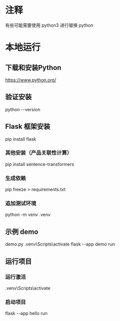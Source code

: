 
# 注释
有些可能需要使用  python3 进行替换 python

# 本地运行

## 下载和安装Python
https://www.python.org/

## 验证安装
python --version

## Flask 框架安装
pip install flask
### 其他安装（产品关联性计算）
pip install sentence-transformers

### 生成依赖
pip freeze > requirements.txt

### 追加测试环境
python -m venv .venv

## 示例 demo
demo.py
.venv\Scripts\activate
flask --app demo run

## 运行项目

### 运行激活  
.venv\Scripts\activate

### 启动项目
flask --app hello run


